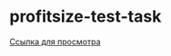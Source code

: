 # profitsize-test-task
[Ссылка для просмотра](https://nikitakiryaev-web.github.io/profitsize-test-task/)
